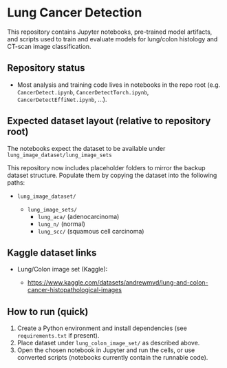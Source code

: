 # Lung Cancer Detection

This repository contains Jupyter notebooks, pre-trained model artifacts, and scripts used to train and evaluate models for lung/colon histology and CT-scan image classification.

## Repository status

- Most analysis and training code lives in notebooks in the repo root (e.g. `CancerDetect.ipynb`, `CancerDetectTorch.ipynb`, `CancerDetectEffiNet.ipynb`, ...).

## Expected dataset layout (relative to repository root)

The notebooks expect the dataset to be available under `lung_image_dataset/lung_image_sets`

This repository now includes placeholder folders to mirror the backup dataset structure. Populate them by copying the dataset into the following paths:

- `lung_image_dataset/`

  - `lung_image_sets/`
    - `lung_aca/` (adenocarcinoma)
    - `lung_n/` (normal)
    - `lung_scc/` (squamous cell carcinoma)

## Kaggle dataset links

- Lung/Colon image set (Kaggle):

  - https://www.kaggle.com/datasets/andrewmvd/lung-and-colon-cancer-histopathological-images

## How to run (quick)

1. Create a Python environment and install dependencies (see `requirements.txt` if present).
2. Place dataset under `lung_colon_image_set/` as described above.
3. Open the chosen notebook in Jupyter and run the cells, or use converted scripts (notebooks currently contain the runnable code).
